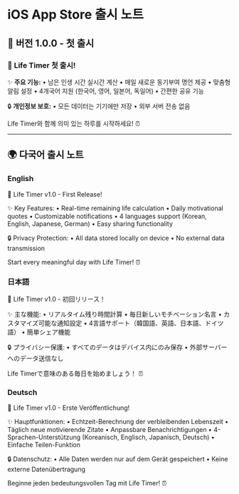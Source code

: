 # iOS App Store 출시 노트

## 📱 **버전 1.0.0 - 첫 출시**

### 🎉 **Life Timer 첫 출시!**

✨ **주요 기능:**
• 남은 인생 시간 실시간 계산
• 매일 새로운 동기부여 명언 제공
• 맞춤형 알림 설정
• 4개국어 지원 (한국어, 영어, 일본어, 독일어)
• 간편한 공유 기능

🔒 **개인정보 보호:**
• 모든 데이터는 기기에만 저장
• 외부 서버 전송 없음

Life Timer와 함께 의미 있는 하루를 시작하세요! ⏰

---

## 🌍 **다국어 출시 노트**

### **English**
🎉 Life Timer v1.0 - First Release!

✨ Key Features:
• Real-time remaining life calculation
• Daily motivational quotes
• Customizable notifications
• 4 languages support (Korean, English, Japanese, German)
• Easy sharing functionality

🔒 Privacy Protection:
• All data stored locally on device
• No external data transmission

Start every meaningful day with Life Timer! ⏰

### **日本語**
🎉 Life Timer v1.0 - 初回リリース！

✨ 主な機能:
• リアルタイム残り時間計算
• 毎日新しいモチベーション名言
• カスタマイズ可能な通知設定
• 4言語サポート（韓国語、英語、日本語、ドイツ語）
• 簡単シェア機能

🔒 プライバシー保護:
• すべてのデータはデバイス内にのみ保存
• 外部サーバーへのデータ送信なし

Life Timerで意味のある毎日を始めましょう！ ⏰

### **Deutsch**
🎉 Life Timer v1.0 - Erste Veröffentlichung!

✨ Hauptfunktionen:
• Echtzeit-Berechnung der verbleibenden Lebenszeit
• Täglich neue motivierende Zitate
• Anpassbare Benachrichtigungen
• 4-Sprachen-Unterstützung (Koreanisch, Englisch, Japanisch, Deutsch)
• Einfache Teilen-Funktion

🔒 Datenschutz:
• Alle Daten werden nur auf dem Gerät gespeichert
• Keine externe Datenübertragung

Beginne jeden bedeutungsvollen Tag mit Life Timer! ⏰ 